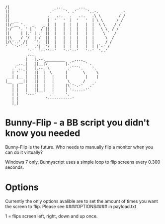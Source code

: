                                                        
```                                                       
/|                    _..._     _..._                  
||                  .'     '. .'     '..-.          .- 
||                 .   .-.   .   .-.   .\ \        / / 
||  __             |  '   '  |  '   '  | \ \      / /  
||/'__ '.   _    _ |  |   |  |  |   |  |  \ \    / /   
|:/`  '. ' | '  / ||  |   |  |  |   |  |   \ \  / /    
||     | |.' | .' ||  |   |  |  |   |  |    \ `  /     
||\    / '/  | /  ||  |   |  |  |   |  |     \  /      
|/\'..' /|   `'.  ||  |   |  |  |   |  |     / /       
'  `'-'` '   .'|  '/  |   |  |  |   |  | |`-' /        
          `-'  `--''--'   '--'--'   '--'  '..'         
         .---.                                         
         |   |.--._________   _...._                   
     _.._|   ||__|\        |.'      '-.                
   .' .._|   |.--. \        .'```'.    '.              
   | '   |   ||  |  \      |       \     \             
 __| |__ |   ||  |   |     |        |    |             
|__   __||   ||  |   |      \      /    .              
   | |   |   ||  |   |     |\`'-.-'   .'               
   | |   |   ||__|   |     | '-....-'`                 
   | |   '---'      .'     '.                          
   | |            '-----------'                        
   |_| 
   ```
   
# Bunny-Flip - a BB script you didn't know you needed
Bunny-Flip is the future. Who needs to manually flip a monitor when you can do it virtually?

Windows 7 only. 
Bunnyscript uses a simple loop to flip screens every 0.300 seconds.

# Options
Currently the only options avalible are to set the amount of times you want the screen to flip.
Please see ####OPTIONS#### in payload.txt

1 = flips screen left, right, down and up once. 
